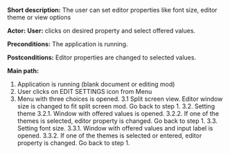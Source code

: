 **Short description:** The user can set editor properties like font size, editor theme or view options

**Actor:**
	**User:** clicks on desired property and select offered values.

**Preconditions:** The application is running.

**Postconditions:** Editor properties are changed to selected values.

**Main path:**
1. Application is running (blank document or editing mod)
2. User clicks on EDIT SETTINGS icon from Menu
3. Menu with three choices is opened.
	3.1 Split screen view. Editor window size is changed to fit split screen mod. Go back to step 1.
	3.2. Setting theme
		3.2.1. Window with offered values is opened.
		3.2.2. If one of the themes is selected, editor property is changed. Go back to step 1.
	3.3. Setting font size.
		3.3.1. Window with offered values and input label is opened.
		3.3.2. If one of the themes is selected or entered, editor property is changed. Go back to step 1.